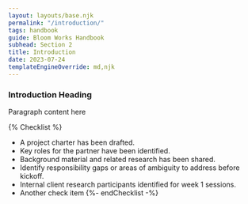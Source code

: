 ```yaml
---
layout: layouts/base.njk
permalink: "/introduction/"
tags: handbook
guide: Bloom Works Handbook
subhead: Section 2
title: Introduction
date: 2023-07-24
templateEngineOverride: md,njk
---
```


<h3> Introduction Heading </h3>
<p> Paragraph content here </p>

{% Checklist %}
- A project charter has been drafted.
- Key roles for the partner have been identified.
- Background material and related research has been shared.
- Identify responsibility gaps or areas of ambiguity to address before kickoff.
- Internal client research participants identified for week 1 sessions.
- Another check item
{%- endChecklist -%}
